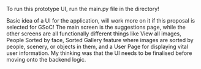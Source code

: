 To run this prototype UI, run the main.py file in the directory!

Basic idea of a UI for the application, will work more on it if this proposal is selected for GSoC! The main screen is the suggestions page, while the other screens are all functionally different things like View all images, People Sorted by face, Sorted Gallery feature where images are sorted by people, scenery, or objects in them, and a User Page for displaying vital user information. My thinking was that the UI needs to be finalised before moving onto the backend logic.
